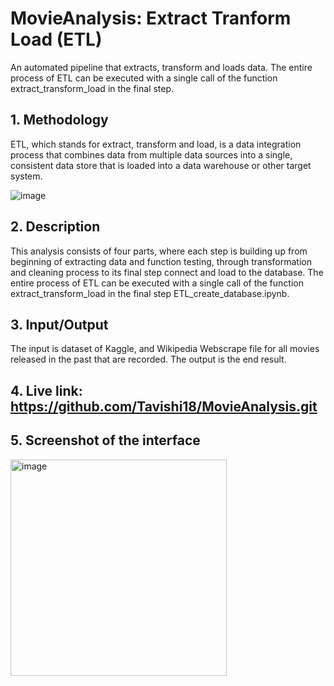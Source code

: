 # MovieAnalysis: Extract Tranform Load (ETL)
An automated pipeline that extracts, transform and loads data. The entire process of ETL can be executed with a single call of the function extract_transform_load in the final step.
## 1. Methodology
ETL, which stands for extract, transform and load, is a data integration process that combines data from multiple data sources into a single, consistent data store that is loaded into a data warehouse or other target system.

![image](https://user-images.githubusercontent.com/83503708/208286324-68f95c97-5022-4418-ab1d-b8c1ba0d58a5.png)

## 2. Description
This analysis consists of four parts, where each step is building up from beginning of extracting data and function testing, through transformation and cleaning process to its final step connect and load to the database. The entire process of ETL can be executed with a single call of the function extract_transform_load in the final step ETL_create_database.ipynb. 



## 3. Input/Output
The input is dataset of Kaggle, and Wikipedia Webscrape file for all movies released in the past that are recorded. The output is the end result.

## 4. Live link: https://github.com/Tavishi18/MovieAnalysis.git


## 5. Screenshot of the interface
<img width="346" alt="image" src="https://user-images.githubusercontent.com/83503708/208533438-0627b433-1ae1-4d99-9ec7-6c317469d41a.png">
